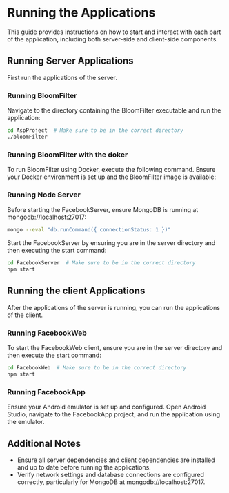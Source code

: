 # Running the Applications

This guide provides instructions on how to start and interact with each part of the application, including both server-side and client-side components.

## Running Server Applications
First run the applications of the server.

### Running BloomFilter
Navigate to the directory containing the BloomFilter executable and run the application:

```bash
cd AspProject  # Make sure to be in the correct directory
./bloomFilter
```

### Running BloomFilter with the doker
To run BloomFilter using Docker, execute the following command. Ensure your Docker environment is set up and the BloomFilter image is available:


### Running Node Server
Before starting the FacebookServer, ensure MongoDB is running at mongodb://localhost:27017:
```bash
mongo --eval "db.runCommand({ connectionStatus: 1 })"
```

Start the FacebookServer by ensuring you are in the server directory and then executing the start command:
```bash
cd FacebookServer  # Make sure to be in the correct directory
npm start
```

## Running the client Applications
After the applications of the server is running, you can run the applications of the client.

### Running FacebookWeb
To start the FacebookWeb client, ensure you are in the server directory and then execute the start command:
```bash
cd FacebookWeb  # Make sure to be in the correct directory
npm start
```

### Running FacebookApp
Ensure your Android emulator is set up and configured. Open Android Studio, navigate to the FacebookApp project, and run the application using the emulator.


## Additional Notes
- Ensure all server dependencies and client dependencies are installed and up to date before running the applications.
- Verify network settings and database connections are configured correctly, particularly for MongoDB at mongodb://localhost:27017.